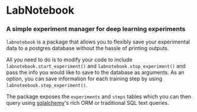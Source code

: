 # LabNotebook
### A simple experiment manager for deep learning experiments

`labnotebook` is a package that allows you to flexibly save your experimental data to a postgres database without the hassle of printing outputs.

All you need to do is to modify your code to include `labnotebook.start_experiment()` and `labnotebook.stop_experiment()` and pass the info you would like to save to the database as arguments. As an option, you can save information for each training step by using `labnoteebook.step_experiment()`.

The package exposes the `experiments` and `steps` tables which you can then query using [sqlalchemy](https://www.sqlalchemy.org/)'s rich ORM or traditional SQL text queries.

